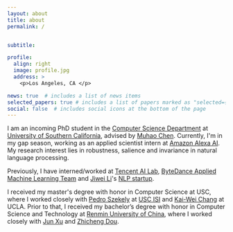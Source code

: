 ```yaml
---
layout: about
title: about
permalink: /


subtitle: 

profile:
  align: right
  image: profile.jpg
  address: >
    <p>Los Angeles, CA </p>

news: true  # includes a list of news items
selected_papers: true # includes a list of papers marked as "selected={true}"
social: false  # includes social icons at the bottom of the page
---
```


I am an incoming PhD student in the [Computer Science Department](https://www.cs.usc.edu/) at [University of Southern California](https://www.usc.edu/), advised by [Muhao Chen](https://muhaochen.github.io). 
Currently, I'm in my gap season, working as an applied scientist intern at [Amazon Alexa AI](https://www.amazon.science/tag/alexa).
My research interest lies in robustness, salience and invariance in natural language processing. 

Previously, I have interned/worked at [Tencent AI Lab](https://ai.tencent.com/ailab/nlp/en/index.html), [ByteDance Applied Machine Learning Team](https://www.bytedance.com/en/) and [Jiwei Li](https://nlp.stanford.edu/~bdlijiwei/)'s [NLP startup](https://www.shannonai.com/en). 

I received my master's degree with honor in Computer Science at USC, where I worked closely with [Pedro Szekely](https://usc-isi-i2.github.io/szekely/) at [USC ISI](https://www.isi.edu/) and [Kai-Wei Chang](http://web.cs.ucla.edu/~kwchang/) at UCLA.
Prior to that, I received my bachelor’s degree with honor in Computer Science and Technology at [Renmin University of China](https://www.ruc.edu.cn/en), where I worked closely with [Jun Xu](https://scholar.google.com/citations?user=su14mcEAAAAJ) and [Zhicheng Dou](http://dou.playbigdata.com/).


